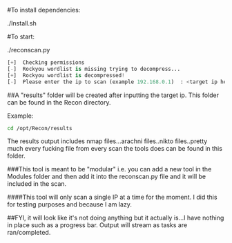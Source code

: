 #To install dependencies:

./Install.sh

#To start: 

./reconscan.py

```python
[+]  Checking permissions
[-]  Rockyou wordlist is missing trying to decompress...
[+]  Rockyou wordlist is decompressed!
[-]  Please enter the ip to scan (example 192.168.0.1)  : <target ip here>
```
##A "results" folder will be created after inputting the target ip. This folder can be found in the Recon directory. 

Example:
```bash
cd /opt/Recon/results
```

The results output includes nmap files...arachni files..nikto files..pretty much every fucking file from every scan the tools does can be found in this folder. 

###This tool is meant to be "modular" i.e. you can add a new tool in the Modules folder and then add it into the reconscan.py file and it will be included in the scan. 

####This tool will only scan a single IP at a time for the moment. I did this for testing purposes and because I am lazy.

##FYI, it will look like it's not doing anything but it actually is...I have nothing in place such as a progress bar. Output will stream as tasks are ran/completed. 


